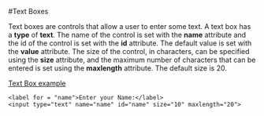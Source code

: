 #Text Boxes

Text boxes are controls that allow a user to enter some text. A text box has a **type** of **text**. The name of the control is 
set with the **name** attribute and the id of the control is set with the **id** attribute. 
The default value is set with the **value** attribute. The size of the control, in characters, can be specified using the **size**
attribute, and the maximum number of characters that can be entered is set using the **maxlength** attribute. The default size is 20.

<a href="archives/Class Htmls/form1.htm" target = "_blank">Text Box example</a>
~~~
<label for = "name">Enter your Name:</label>
<input type="text" name="name" id="name" size="10" maxlength="20">
~~~